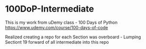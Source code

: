 # 100DoP-Intermediate
This is my work from uDemy class - 100 Days of Python
https://www.udemy.com/course/100-days-of-code

Realized creating a repo for each Section was overboard - Lumping Sectiont 19 forward of all intermediate into this repo
